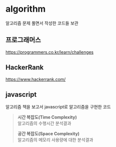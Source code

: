 # algorithm
알고리즘 문제 풀면서 작성한 코드들 보관

## 프로그래머스
https://programmers.co.kr/learn/challenges

## HackerRank
https://www.hackerrank.com/

## javascript
알고리즘 책을 보고서 javascript로 알고리즘을 구현한 코드

> **시간 복잡도(Time Complexity)**         
> 알고리즘의 수행시간 분석결과
>          
> **공간 복잡도(Space Complexity)**       
> 알고리즘의 메모리 사용량에 대한 분석결과
  

